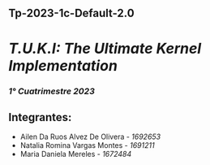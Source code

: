 Tp-2023-1c-Default-2.0
---

# _**T.U.K.I:** The Ultimate Kernel Implementation_
### _1° Cuatrimestre 2023_
## Integrantes:
- Ailen Da Ruos Alvez De Olivera - _1692653_
- Natalia Romina Vargas Montes - _1691211_
- Maria Daniela Mereles - _1672484_
